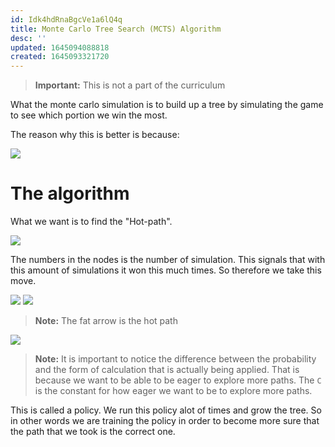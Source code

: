 ```yaml
---
id: Idk4hdRnaBgcVe1a6lQ4q
title: Monte Carlo Tree Search (MCTS) Algorithm
desc: ''
updated: 1645094088818
created: 1645093321720
---
```

>**Important:** This is not a part of the curriculum

What the monte carlo simulation is to build up a tree by simulating the game to see which portion we win the most.

The reason why this is better is because:

![](/assets/images/2022-02-17-11-22-56.png)

# The algorithm
What we want is to find the "Hot-path".

![](/assets/images/2022-02-17-11-26-53.png)

The numbers in the nodes is the number of simulation. This signals that with this amount of simulations it won this much times. So therefore we take this move.

![](/assets/images/2022-02-17-11-28-43.png)
![](/assets/images/2022-02-17-11-28-56.png)
>**Note:** The fat arrow is the hot path

![](/assets/images/2022-02-17-11-29-09.png)
>**Note:** It is important to notice the difference between the probability and the form of calculation that is actually being applied. That is because we want to be able to be eager to explore more paths. 
>The `C` is the constant for how eager we want to be to explore more paths.


This is called a policy.
We run this policy alot of times and grow the tree. So in other words we are training the policy in order to become more sure that the path that we took is the correct one.
